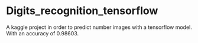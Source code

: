 # Digits_recognition_tensorflow

A kaggle project in order to predict number images with a tensorflow model. With an accuracy of 0.98603.
